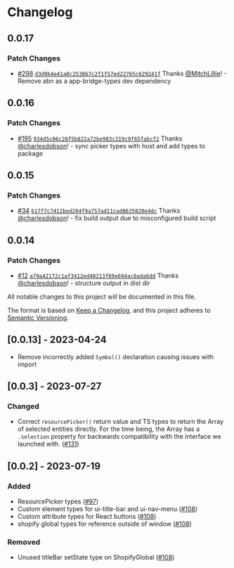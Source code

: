 # Changelog

## 0.0.17

### Patch Changes

- [#298](https://github.com/Shopify/extensibility/pull/298) [`d3d0b4e41a0c2538b7c2f1f57ed22765c629241f`](https://github.com/Shopify/extensibility/commit/d3d0b4e41a0c2538b7c2f1f57ed22765c629241f) Thanks [@MitchLillie](https://github.com/MitchLillie)! - Remove abn as a app-bridge-types dev dependency

## 0.0.16

### Patch Changes

- [#195](https://github.com/Shopify/extensibility/pull/195) [`934d5c06c26f5b822a72be983c219c9f65fabcf2`](https://github.com/Shopify/extensibility/commit/934d5c06c26f5b822a72be983c219c9f65fabcf2) Thanks [@charlesdobson](https://github.com/charlesdobson)! - sync picker types with host and add types to package

## 0.0.15

### Patch Changes

- [#34](https://github.com/Shopify/extensibility/pull/34) [`617f7c7412bed204f9a757ad11cad8635820e4dc`](https://github.com/Shopify/extensibility/commit/617f7c7412bed204f9a757ad11cad8635820e4dc) Thanks [@charlesdobson](https://github.com/charlesdobson)! - fix build output due to misconfigured build script

## 0.0.14

### Patch Changes

- [#12](https://github.com/Shopify/extensibility/pull/12) [`a79a42172c1af3412ed40213f89e694ac8ada6dd`](https://github.com/Shopify/extensibility/commit/a79a42172c1af3412ed40213f89e694ac8ada6dd) Thanks [@charlesdobson](https://github.com/charlesdobson)! - structure output in dist dir

All notable changes to this project will be documented in this file.

The format is based on [Keep a Changelog](https://keepachangelog.com/en/1.1.0/),
and this project adheres to [Semantic Versioning](https://semver.org/spec/v2.0.0.html).

## [0.0.13] - 2023-04-24

- Remove incorrectly added `Symbol()` declaration causing issues with import

## [0.0.3] - 2023-07-27

### Changed

- Correct `resourcePicker()` return value and TS types to return the Array of selected entities directly. For the time being, the Array has a `.selection` property for backwards compatibility with the interface we launched with. ([#131](https://github.com/Shopify/app-bridge-next/pull/131))

## [0.0.2] - 2023-07-19

### Added

- ResourcePicker types ([#97](https://github.com/Shopify/app-bridge-next/pull/97))
- Custom element types for ui-title-bar and ui-nav-menu ([#108](https://github.com/Shopify/app-bridge-next/pull/108))
- Custom attribute types for React buttons ([#108](https://github.com/Shopify/app-bridge-next/pull/108))
- shopify global types for reference outside of window ([#108](https://github.com/Shopify/app-bridge-next/pull/108))

### Removed

- Unused titleBar setState type on ShopifyGlobal ([#108](https://github.com/Shopify/app-bridge-next/pull/108))
